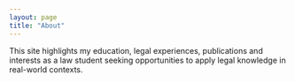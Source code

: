 ```yaml
---
layout: page
title: "About"
---
```


This site highlights my education, legal experiences, publications and interests as a law student seeking opportunities to apply legal knowledge in real-world contexts.

